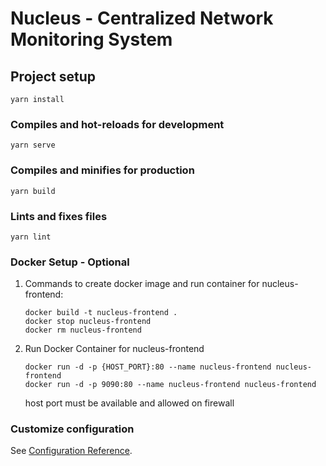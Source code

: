 # Nucleus - Centralized Network Monitoring System

## Project setup

```
yarn install
```

### Compiles and hot-reloads for development

```
yarn serve
```

### Compiles and minifies for production

```
yarn build
```

### Lints and fixes files

```
yarn lint
```

### Docker Setup - Optional 

1. Commands to create docker image and run container for nucleus-frontend:

    ```
    docker build -t nucleus-frontend .
    docker stop nucleus-frontend
    docker rm nucleus-frontend
    ```
2. Run Docker Container for nucleus-frontend
    ```
    docker run -d -p {HOST_PORT}:80 --name nucleus-frontend nucleus-frontend
    docker run -d -p 9090:80 --name nucleus-frontend nucleus-frontend
    ```
    host port must be available and allowed on firewall

### Customize configuration

See [Configuration Reference](https://cli.vuejs.org/config/).
